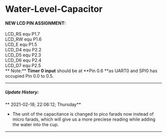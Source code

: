 # Water-Level-Capacitor

#### NEW LCD PIN ASSIGNMENT:
  LCD_RS  equ P1.7\
  LCD_RW  equ P1.6\
  LCD_E   equ P1.5\
  LCD_D4  equ P2.2\
  LCD_D5  equ P2.3\
  LCD_D6  equ P2.4\
  LCD_D7  equ P2.5\
**  Note:**
  **Timer 0 input** should be at **Pin 0.6 **as UART0 and SPI0 has occupied Pin 0.0 to 0.5.
  

------------


#####   Update History:
** 2021-02-18; 22:06:12; Thursday**
- The unit of the capacitance is changed to pico farads now instead of  micro farads, which will give us a more preciese reading while adding the water into the cup.

------------


